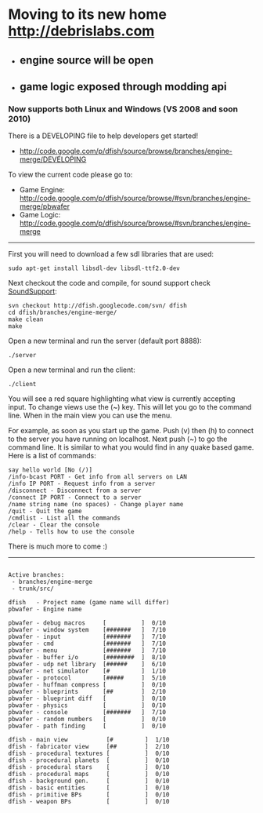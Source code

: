 # Moving to its new home http://debrislabs.com #
  * ## engine source will be open ##
  * ## game logic exposed through modding api ##

### Now supports both Linux and Windows (VS 2008 and soon 2010) ###

There is a DEVELOPING file to help developers get started!
  * http://code.google.com/p/dfish/source/browse/branches/engine-merge/DEVELOPING

To view the current code please go to:
  * Game Engine: http://code.google.com/p/dfish/source/browse/#svn/branches/engine-merge/pbwafer
  * Game Logic:  http://code.google.com/p/dfish/source/browse/#svn/branches/engine-merge


---


First you will need to download a few sdl libraries that are used:
```
sudo apt-get install libsdl-dev libsdl-ttf2.0-dev
```

Next checkout the code and compile, for sound support check [SoundSupport](http://code.google.com/p/dfish/wiki/SoundSupport):
```
svn checkout http://dfish.googlecode.com/svn/ dfish
cd dfish/branches/engine-merge/
make clean
make
```

Open a new terminal and run the server (default port 8888):
```
./server
```

Open a new terminal and run the client:
```
./client
```

You will see a red square highlighting what view is currently accepting input.  To change views use the (~) key.  This will let you go to the command line.  When in the main view you can use the menu.

For example, as soon as you start up the game.  Push (v) then (h) to connect to the server you have running on localhost.  Next push (~) to go the command line.  It is similar to what you would find in any quake based game.  Here is a list of commands:
```
say hello world [No (/)]
/info-bcast PORT - Get info from all servers on LAN
/info IP PORT - Request info from a server
/disconnect - Disconnect from a server
/connect IP PORT - Connect to a server
/name string name (no spaces) - Change player name
/quit - Quit the game
/cmdlist - List all the commands
/clear - Clear the console
/help - Tells how to use the console
```

There is much more to come :)


---


```

Active branches:
 - branches/engine-merge
 - trunk/src/

dfish   - Project name (game name will differ)
pbwafer - Engine name

pbwafer - debug macros     [          ]  0/10
pbwafer - window system    [#######   ]  7/10
pbwafer - input            [#######   ]  7/10
pbwafer - cmd              [#######   ]  7/10
pbwafer - menu             [#######   ]  7/10
pbwafer - buffer i/o       [########  ]  8/10
pbwafer - udp net library  [######    ]  6/10
pbwafer - net simulator    [#         ]  1/10
pbwafer - protocol         [#####     ]  5/10
pbwafer - huffman compress [          ]  0/10
pbwafer - blueprints       [##        ]  2/10
pbwafer - blueprint diff   [          ]  0/10
pbwafer - physics          [          ]  0/10
pbwafer - console          [#######   ]  7/10
pbwafer - random numbers   [          ]  0/10
pbwafer - path finding     [          ]  0/10

dfish - main view           [#         ]  1/10
dfish - fabricator view     [##        ]  2/10
dfish - procedural textures [          ]  0/10
dfish - procedural planets  [          ]  0/10
dfish - procedural stars    [          ]  0/10
dfish - procedural maps     [          ]  0/10
dfish - background gen.     [          ]  0/10
dfish - basic entities      [          ]  0/10
dfish - primitive BPs       [          ]  0/10
dfish - weapon BPs          [          ]  0/10

```